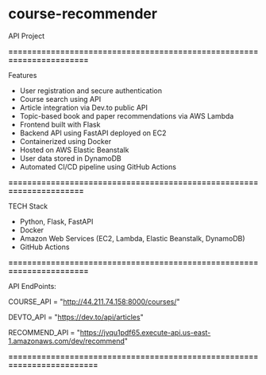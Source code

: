 # course-recommender
API Project

**======================================================================**

Features

- User registration and secure authentication
- Course search using API
- Article integration via Dev.to public API
- Topic-based book and paper recommendations via AWS Lambda
- Frontend built with Flask
- Backend API using FastAPI deployed on EC2
- Containerized using Docker
- Hosted on AWS Elastic Beanstalk
- User data stored in DynamoDB
- Automated CI/CD pipeline using GitHub Actions
  
**=====================================================================**

TECH Stack
- Python, Flask, FastAPI
- Docker
- Amazon Web Services (EC2, Lambda, Elastic Beanstalk, DynamoDB)
- GitHub Actions

**======================================================================**

API EndPoints:

COURSE_API = "http://44.211.74.158:8000/courses/"

DEVTO_API = "https://dev.to/api/articles"

RECOMMEND_API = "https://jvqu1pdf65.execute-api.us-east-1.amazonaws.com/dev/recommend"

**========================================================================**  
